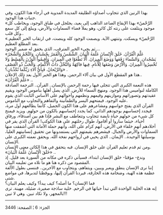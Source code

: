 ------------------------------------------------------------------------

بهذا الرنين الذي تتجاوب أصداؤه الطليقة المديدة المدوية في أرجاء هذا
الكون، وفي جنبات هذا الوجود.  
«الرَّحْمنُ» بهذا الإيقاع الصاعد الذاهب إلى بعيد، يجلجل في طباق الوجود،
ويخاطب كل موجود ويتلفت على رنته كل كائن، وهو يملأ فضاء السماوات والأرض،
ويبلغ إلى كل سمع وكل قلب..  
«الرَّحْمنُ» ويسكت. وتنتهي الآية. ويصمت الوجود كله وينصت، في ارتقاب الخبر
العظيم. بعد المطلع العظيم.  
ثم يجيء الخبر المترقب، الذي يخفق له ضمير الوجود ...  
«عَلَّمَ الْقُرْآنَ. خَلَقَ الْإِنْسانَ عَلَّمَهُ الْبَيانَ. الشَّمْسُ وَالْقَمَرُ بِحُسْبانٍ. وَالنَّجْمُ وَالشَّجَرُ
يَسْجُدانِ. وَالسَّماءَ رَفَعَها وَوَضَعَ الْمِيزانَ. أَلَّا تَطْغَوْا فِي الْمِيزانِ. وَأَقِيمُوا الْوَزْنَ
بِالْقِسْطِ وَلا تُخْسِرُوا الْمِيزانَ. وَالْأَرْضَ وَضَعَها لِلْأَنامِ. فِيها فاكِهَةٌ وَالنَّخْلُ ذاتُ
الْأَكْمامِ. وَالْحَبُّ ذُو الْعَصْفِ وَالرَّيْحانُ. فَبِأَيِّ آلاءِ رَبِّكُما تُكَذِّبانِ؟» .  
هذا هو المقطع الأول في بيان آلاء الرحمن. وهذا هو الخبر الأول بعد ذلك
الإعلان..  
«عَلَّمَ الْقُرْآنَ» ..  
هذه النعمة الكبرى التي تتجلى فيها رحمة الرحمن بالإنسان.. القرآن..
الترجمة الصادقة الكاملة لنواميس هذا الوجود. ومنهج السماء للأرض. الذي يصل
أهلها بناموس الوجود ويقيم عقيدتهم وتصوراتهم وموازينهم وقيمهم ونظمهم
وأحوالهم على الأساس الثابت الذي يقوم عليه الوجود. فيمنحهم اليسر
والطمأنينة والتفاهم والتجاوب مع الناموس.  
القرآن الذي يفتح حواسهم ومشاعرهم على هذا الكون الجميل، كأنما يطالعهم أول
مرة، فيجدد إحساسهم بوجودهم الذاتي، كما يجدد إحساسهم بالكون من حولهم.
ويزيد فيمنح كل شيء من حولهم حياة نابضة تتجاوب وتتعاطف مع البشر فإذا هم
بين أصدقاء، ورفاق أحباء، حيثما ساروا أو أقاموا، طوال رحلتهم على هذا
الكوكب! القرآن الذي يقر في أخلادهم أنهم خلفاء في الأرض، أنهم كرام على
الله، وأنهم حملة الأمانة التي أشفقت منها السماوات والأرض والجبال.
فيشعرهم بقيمتهم التي يستمدونها من تحقيق إنسانيتهم العليا، بوسيلتها
الوحيدة.. الإيمان.. الذي يحيي في أرواحهم نفخة الله. ويحقق نعمته الكبرى
على الإنسان.  
ومن ثم قدم تعليم القرآن على خلق الإنسان. فبه يتحقق في هذا الكائن معنى
الإنسان.  
«خَلَقَ الْإِنْسانَ عَلَّمَهُ الْبَيانَ» ..  
وندع- مؤقتا- خلق الإنسان ابتداء، فسيأتي ذكره في مكانه من السورة بعد
قليل. إذ المقصود من ذكره هنا هو ما تلاه من تعليمه البيان.  
إننا نرى الإنسان ينطق ويعبر ويبين، ويتفاهم، ويتجاوب مع الآخرين.. فننسى
بطول الألفة عظمة هذه الهبة، وضخامة هذه الخارقة، فيردنا القرآن إليها،
ويوقظنا لتدبرها، في مواضع شتى.  
فما الإنسان؟ ما أصله؟ كيف يبدأ؟ وكيف يعلم البيان؟  
إنه هذه الخلية الواحدة التي تبدأ حياتها في الرحم. خلية ساذجة صغيرة،
ضئيلة، مهينة. ترى بالمجهر، ولا تكاد تبين. وهي لا تبين!!!

------------------------------------------------------------------------

الجزء: 6 ¦ الصفحة: 3446
